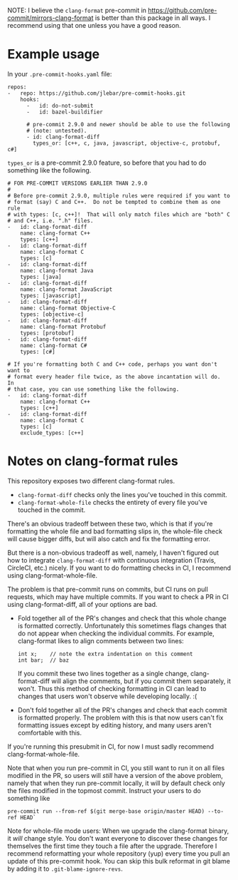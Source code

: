 NOTE: I believe the `clang-format` pre-commit in
https://github.com/pre-commit/mirrors-clang-format is better than this package
in all ways.  I recommend using that one unless you have a good reason.

# Example usage

In your `.pre-commit-hooks.yaml` file:

```
repos:
-   repo: https://github.com/jlebar/pre-commit-hooks.git
    hooks:
      -   id: do-not-submit
      -   id: bazel-buildifier

      # pre-commit 2.9.0 and newer should be able to use the following
      # (note: untested).
      - id: clang-format-diff
        types_or: [c++, c, java, javascript, objective-c, protobuf, c#]
```

`types_or` is a pre-commit 2.9.0 feature, so before that you had to do something like the following.

```
# FOR PRE-COMMIT VERSIONS EARLIER THAN 2.9.0
#
# Before pre-commit 2.9.0, multiple rules were required if you want to
# format (say) C and C++.  Do not be tempted to combine them as one rule
# with types: [c, c++]!  That will only match files which are "both" C
# and C++, i.e. ".h" files.
-   id: clang-format-diff
    name: clang-format C++
    types: [c++]
-   id: clang-format-diff
    name: clang-format C
    types: [c]
-   id: clang-format-diff
    name: clang-format Java
    types: [java]
-   id: clang-format-diff
    name: clang-format JavaScript
    types: [javascript]
-   id: clang-format-diff
    name: clang-format Objective-C
    types: [objective-c]
-   id: clang-format-diff
    name: clang-format Protobuf
    types: [protobuf]
-   id: clang-format-diff
    name: clang-format C#
    types: [c#]

# If you're formatting both C and C++ code, perhaps you want don't want to
# format every header file twice, as the above incantation will do.  In
# that case, you can use something like the following.
-   id: clang-format-diff
    name: clang-format C++
    types: [c++]
-   id: clang-format-diff
    name: clang-format C
    types: [c]
    exclude_types: [c++]
```

# Notes on clang-format rules

This repository exposes two different clang-format rules.

 - `clang-format-diff` checks only the lines you've touched in this commit.
 - `clang-format-whole-file` checks the entirety of every file you've touched in
   the commit.

There's an obvious tradeoff between these two, which is that if you're
formatting the whole file and bad formatting slips in, the whole-file check will
cause bigger diffs, but will also catch and fix the formatting error.

But there is a non-obvious tradeoff as well, namely, I haven't figured out how
to integrate `clang-format-diff` with continuous integration (Travis, CircleCI,
etc.) nicely.  If you want to do formatting checks in CI, I recommend using
clang-format-whole-file.

The problem is that pre-commit runs on commits, but CI runs on pull requests,
which may have multiple commits.  If you want to check a PR in CI using
clang-format-diff, all of your options are bad.

 - Fold together all of the PR's changes and check that this whole change is
   formatted correctly.  Unfortunately this sometimes flags changes that do
   not appear when checking the individual commits.  For example,
   clang-format likes to align comments between two lines:

   ```
   int x;    // note the extra indentation on this comment
   int bar;  // baz
   ```

   If you commit these two lines together as a single change,
   clang-format-diff will align the comments, but if you commit them
   separately, it won't.  Thus this method of checking formatting in CI can
   lead to changes that users won't observe while developing locally.  :(

 - Don't fold together all of the PR's changes and check that each commit is
   formatted properly.  The problem with this is that now users can't fix
   formatting issues except by editing history, and many users aren't
   comfortable with this.

If you're running this presubmit in CI, for now I must sadly recommend
clang-format-whole-file.

Note that when you run pre-commit in CI, you still want to run it on all files
modified in the PR, so users will *still* have a version of the above problem,
namely that when they run pre-commit locally, it will by default check only the
files modified in the topmost commit.  Instruct your users to do something like

```
pre-commit run --from-ref $(git merge-base origin/master HEAD) --to-ref HEAD`
```

Note for whole-file mode users: When we upgrade the clang-format binary, it
*will* change style.  You don't want everyone to discover these changes for
themselves the first time they touch a file after the upgrade.  Therefore I
recommend reformatting your whole repository (yup) every time you pull an update
of this pre-commit hook.  You can skip this bulk reformat in git blame by adding
it to `.git-blame-ignore-revs`.
